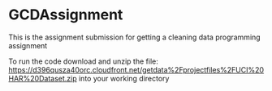# GCDAssignment
This is the assignment submission for getting a cleaning data programming assignment

To run the code download and unzip the file: https://d396qusza40orc.cloudfront.net/getdata%2Fprojectfiles%2FUCI%20HAR%20Dataset.zip into your working directory


